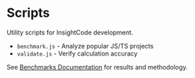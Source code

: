# Scripts

Utility scripts for InsightCode development.

- `benchmark.js` - Analyze popular JS/TS projects
- `validate.js` - Verify calculation accuracy

See [Benchmarks Documentation](../benchmarks/) for results and methodology.
